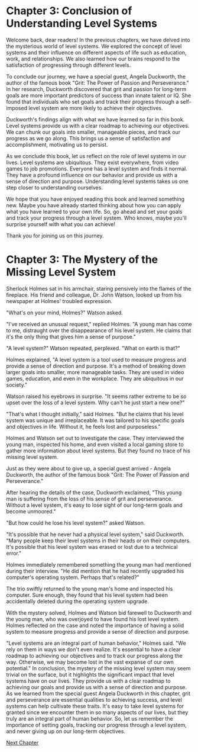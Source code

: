 # Chapter 3: Conclusion of Understanding Level Systems

Welcome back, dear readers! In the previous chapters, we have delved into the mysterious world of level systems. We explored the concept of level systems and their influence on different aspects of life such as education, work, and relationships. We also learned how our brains respond to the satisfaction of progressing through different levels.

To conclude our journey, we have a special guest, Angela Duckworth, the author of the famous book "Grit: The Power of Passion and Perseverance." In her research, Duckworth discovered that grit and passion for long-term goals are more important predictors of success than innate talent or IQ. She found that individuals who set goals and track their progress through a self-imposed level system are more likely to achieve their objectives.

Duckworth's findings align with what we have learned so far in this book. Level systems provide us with a clear roadmap to achieving our objectives. We can chunk our goals into smaller, manageable pieces, and track our progress as we go along. This brings us a sense of satisfaction and accomplishment, motivating us to persist.

As we conclude this book, let us reflect on the role of level systems in our lives. Level systems are ubiquitous. They exist everywhere, from video games to job promotions. Everyone has a level system and finds it normal. They have a profound influence on our behavior and provide us with a sense of direction and purpose. Understanding level systems takes us one step closer to understanding ourselves.

We hope that you have enjoyed reading this book and learned something new. Maybe you have already started thinking about how you can apply what you have learned to your own life. So, go ahead and set your goals and track your progress through a level system. Who knows, maybe you'll surprise yourself with what you can achieve!

Thank you for joining us on this journey.
# Chapter 3: The Mystery of the Missing Level System

Sherlock Holmes sat in his armchair, staring pensively into the flames of the fireplace. His friend and colleague, Dr. John Watson, looked up from his newspaper at Holmes' troubled expression.

"What's on your mind, Holmes?" Watson asked.

"I've received an unusual request," replied Holmes. "A young man has come to me, distraught over the disappearance of his level system. He claims that it's the only thing that gives him a sense of purpose."

"A level system?" Watson repeated, perplexed. "What on earth is that?"

Holmes explained, "A level system is a tool used to measure progress and provide a sense of direction and purpose. It's a method of breaking down larger goals into smaller, more manageable tasks. They are used in video games, education, and even in the workplace. They are ubiquitous in our society."

Watson raised his eyebrows in surprise. "It seems rather extreme to be so upset over the loss of a level system. Why can't he just start a new one?"

"That's what I thought initially," said Holmes. "But he claims that his level system was unique and irreplaceable. It was tailored to his specific goals and objectives in life. Without it, he feels lost and purposeless."

Holmes and Watson set out to investigate the case. They interviewed the young man, inspected his home, and even visited a local gaming store to gather more information about level systems. But they found no trace of his missing level system.

Just as they were about to give up, a special guest arrived - Angela Duckworth, the author of the famous book "Grit: The Power of Passion and Perseverance."

After hearing the details of the case, Duckworth exclaimed, "This young man is suffering from the loss of his sense of grit and perseverance. Without a level system, it's easy to lose sight of our long-term goals and become unmoored."

"But how could he lose his level system?" asked Watson.

"It's possible that he never had a physical level system," said Duckworth. "Many people keep their level systems in their heads or on their computers. It's possible that his level system was erased or lost due to a technical error."

Holmes immediately remembered something the young man had mentioned during their interview. "He did mention that he had recently upgraded his computer's operating system. Perhaps that's related?"

The trio swiftly returned to the young man's home and inspected his computer. Sure enough, they found that his level system had been accidentally deleted during the operating system upgrade.

With the mystery solved, Holmes and Watson bid farewell to Duckworth and the young man, who was overjoyed to have found his lost level system. Holmes reflected on the case and noted the importance of having a solid system to measure progress and provide a sense of direction and purpose. 

"Level systems are an integral part of human behavior," Holmes said. "We rely on them in ways we don't even realize. It's essential to have a clear roadmap to achieving our objectives and to track our progress along the way. Otherwise, we may become lost in the vast expanse of our own potential."
In conclusion, the mystery of the missing level system may seem trivial on the surface, but it highlights the significant impact that level systems have on our lives. They provide us with a clear roadmap to achieving our goals and provide us with a sense of direction and purpose. As we learned from the special guest Angela Duckworth in this chapter, grit and perseverance are essential qualities to achieving success, and level systems can help cultivate these traits. It's easy to take level systems for granted since we encounter them in so many aspects of our lives, but they truly are an integral part of human behavior. So, let us remember the importance of setting goals, tracking our progress through a level system, and never giving up on our long-term objectives.


[Next Chapter](04_Chapter04.md)